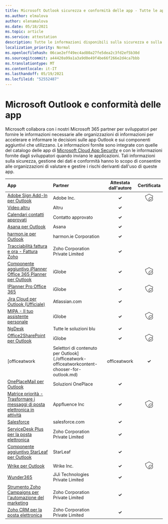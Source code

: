 ```yaml
---
title: Microsoft Outlook sicurezza e conformità delle app - Tutte le app
ms.author: elmalova
author: elenamalova
ms.date: 05/18/2021
ms.topic: article
ms.service: attestation
description: Tutte le informazioni disponibili sulla sicurezza e sulla conformità per tutte le app microsoft Outlook microsoft.
localization_priority: Normal
ms.openlocfilehash: 06cae2eff49ec4ad80a27fe5dea2c3fd2ef5b30d
ms.sourcegitcommit: a44420a99a1a3a9d0e49f4be66f266e2d4ca7bbb
ms.translationtype: MT
ms.contentlocale: it-IT
ms.lasthandoff: 05/19/2021
ms.locfileid: "52552487"
---
```

# <a name="microsoft-outlook-app-security-and-compliance"></a>Microsoft Outlook e conformità delle app

Microsoft collabora con i nostri Microsoft 365 partner per sviluppatori per fornire le informazioni necessarie alle organizzazioni di informazioni per accelerare e informare le decisioni sulle app Outlook e sui componenti aggiuntivi che utilizzano. Le informazioni fornite sono integrate con quelle del catalogo delle app di [Microsoft Cloud App Security](https://www.microsoft.com/en-us/enterprise-mobility-security/cloud-app-security) e con le informazioni fornite dagli sviluppatori quando inviano le applicazioni. Tali informazioni sulla sicurezza, gestione dei dati e conformità hanno lo scopo di consentire alle organizzazioni di valutare e gestire i rischi derivanti dall'uso di queste app.

| **App** | **Partner** | **Attestata dall'autore** | **Certificata** |
|:--------|:------------|:----------------------:|:-------------:|
| [Adobe Sign Add-In per Outlook](./adobe-inc-sign-add-in-for-outlook.md) | Adobe Inc. | **✓** | <img alt="Certified application badge" src="../media/certified-badge.png" height="25" width="25" /> |
| [Video altru](./altru-videos.md) | Altru | **✓** |  |
| [Calendari contatti approvati](./approved-contact-calendars.md) | Contatto approvato | **✓** |  |
| [Asana per Outlook](./asana-for-outlook.md) | Asana | **✓** |  |
| [harmon.ie per Outlook](./harmonie-corporation-for-outlook.md) | harmon.ie Corporation | **✓** |  |
| [Tracciabilità fattura e ora - Fattura Zoho](./zoho-corporation-private-limited-invoice-and-time-tracking.md) | Zoho Corporation Private Limited | **✓** |  |
| [Componente aggiuntivo iPlanner Office 365 Planner per Outlook](./iglobe-iplanner-office-365-planner-add-in-for-outlook.md) | iGlobe | **✓** | <img alt="Certified application badge" src="../media/certified-badge.png" height="25" width="25" /> |
| [IPlanner Pro Office 365](./iglobe-iplanner-pro-office-365.md) | iGlobe | **✓** | <img alt="Certified application badge" src="../media/certified-badge.png" height="25" width="25" /> |
| [Jira Cloud per Outlook (Ufficiale)](./atlassiancom-jira-cloud-for-outlook-official.md) | Atlassian.com | **✓** |  |
| [MIPA - Il tuo assistente personale](./iglobe-mipa-your-own-personal-assistant.md) | iGlobe | **✓** | <img alt="Certified application badge" src="../media/certified-badge.png" height="25" width="25" /> |
| [NgDesk](./all-blue-solutions-ngdesk.md) | Tutte le soluzioni blu | **✓** |  |
| [Office2SharePoint per Outlook](./iglobe-office2sharepoint-for-outlook.md) | iGlobe | **✓** | <img alt="Certified application badge" src="../media/certified-badge.png" height="25" width="25" /> |
| [officeatwork | Selettori di contenuto per Outlook](./officeatwork-officeatworkcontent-chooser-for-outlook.md) | officeatwork | **✓** | <img alt="Certified application badge" src="../media/certified-badge.png" height="25" width="25" /> |
| [OnePlaceMail per Outlook](./oneplace-solutions-oneplacemail-for-outlook.md) | Soluzioni OnePlace | **✓** |  |
| [Matrice priorità - Trasformare i messaggi di posta elettronica in attività](./appfluence-inc-priority-matrix-turn-emails-into-tasks.md) | Appfluence Inc | **✓** | <img alt="Certified application badge" src="../media/certified-badge.png" height="25" width="25" /> |
| [Salesforce](./salesforcecom-salesforce.md) | salesforce.com | **✓** |  |
| [ServiceDesk Plus per la posta elettronica](./zoho-corporation-private-limited-servicedesk-plus-for-email.md) | Zoho Corporation Private Limited | **✓** |  |
| [Componente aggiuntivo StarLeaf per Outlook](./starleaf-add-in-for-outlook.md) | StarLeaf | **✓** |  |
| [Wrike per Outlook](./wrike-inc-for-outlook.md) | Wrike Inc. | **✓** | <img alt="Certified application badge" src="../media/certified-badge.png" height="25" width="25" /> |
| [Wunder365](./jiji-technologies-private-limited-wunder365.md) | JiJi Technologies Private Limited | **✓** |  |
| [Strumento Zoho Campaigns per l'automazione del marketing](./zoho-corporation-private-limited-campaigns-tool-for-marketing-automation.md) | Zoho Corporation Private Limited | **✓** |  |
| [Zoho CRM per la posta elettronica](./zoho-corporation-private-limited-crm-for-email.md) | Zoho Corporation Private Limited | **✓** |  |
